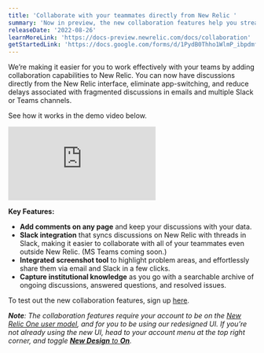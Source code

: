 ```yaml
---
title: 'Collaborate with your teammates directly from New Relic ' 
summary: 'Now in preview, the new collaboration features help you streamline your workflow and resolve issues faster by keeping discussions along-side your data.' 
releaseDate: '2022-08-26' 
learnMoreLink: 'https://docs-preview.newrelic.com/docs/collaboration' 
getStartedLink: 'https://docs.google.com/forms/d/1PydB0Thho1WlmP_ibpdmfr8XxWh831zZMldW5Ua7z4E/viewform?edit_requested%3Dtrue&sa=D&source=docs&ust=1661358843794288&usg=AOvVaw3rDw6FOHcodTKEWceBhwfr'
---
```

We’re making it easier for you to work effectively with your teams by adding collaboration capabilities to New Relic. You can now have discussions directly from the New Relic interface, eliminate app-switching, and reduce delays associated with fragmented discussions in emails and multiple Slack or Teams channels.

See how it works in the demo video below.

<iframe src="https://fast.wistia.net/embed/iframe/m4b6y854wi" allow="accelerometer; autoplay; encrypted-media; gyroscope; picture-in-picture" frameBorder="0" allowfullscreen="true" class="css-1b4920d"></iframe>

**Key Features:**
* **Add comments on any page** and keep your discussions with your data.
* **Slack integration** that syncs discussions on New Relic with threads in Slack, making it easier to collaborate with all of your teammates even outside New Relic. (MS Teams coming soon.)
* **Integrated screenshot tool** to highlight problem areas, and effortlessly share them via email and Slack in a few clicks.
* **Capture institutional knowledge** as you go with a searchable archive of ongoing discussions, answered questions, and resolved issues. 

To test out the new collaboration features, sign up [here](https://docs.google.com/forms/d/1PydB0Thho1WlmP_ibpdmfr8XxWh831zZMldW5Ua7z4E/viewform?edit_requested=true). 

_**Note**: The collaboration features require your account to be on the [New Relic One user model](https://docs.newrelic.com/docs/accounts/original-accounts-billing/original-users-roles/user-migration/), and for you to be using our redesigned UI. If you’re not already using the new UI, head to your account menu at the top right corner, and toggle [**New Design** to **On**](https://docs.newrelic.com/docs/new-relic-solutions/new-relic-one/new-navigation-transition-guide/)._
